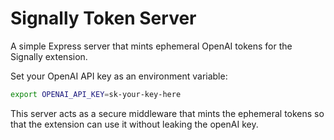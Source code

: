 # Signally Token Server

A simple Express server that mints ephemeral OpenAI tokens for the Signally extension.

Set your OpenAI API key as an environment variable:
```bash
export OPENAI_API_KEY=sk-your-key-here
```

This server acts as a secure middleware that mints the ephemeral tokens so that the extension can use it without leaking the openAI key.
